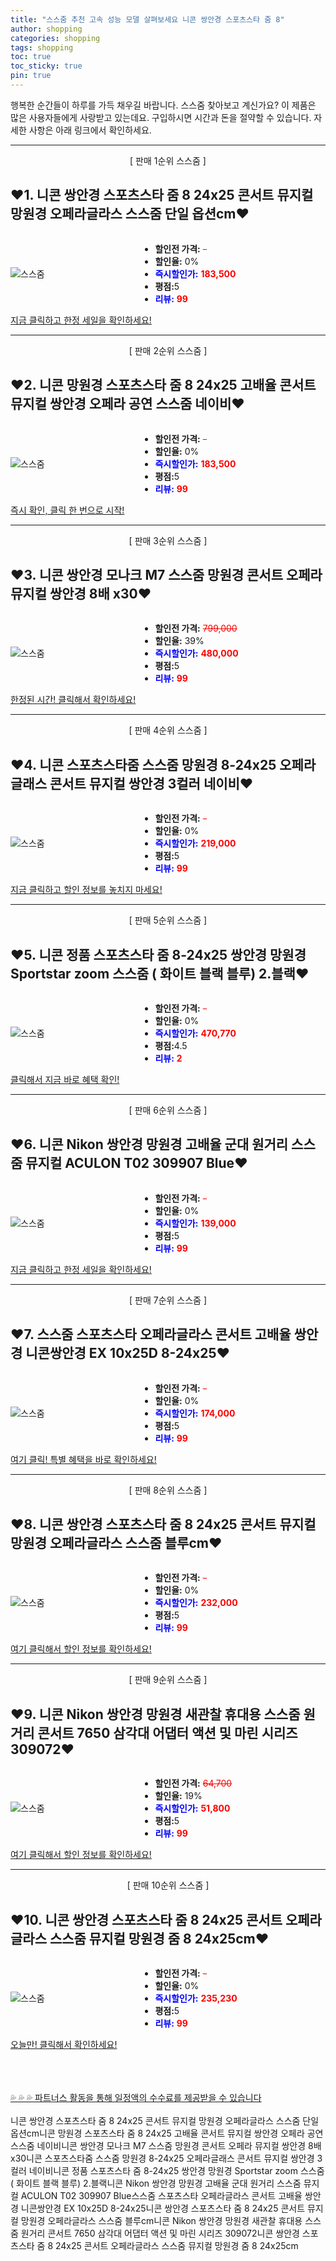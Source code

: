 ```yaml
---
title: "스스줌 추천 고속 성능 모델 살펴보세요 니콘 쌍안경 스포츠스타 줌 8"
author: shopping
categories: shopping
tags: shopping
toc: true
toc_sticky: true
pin: true
---
```

행복한 순간들이 하루를 가득 채우길 바랍니다. 스스줌 찾아보고 계신가요? 이 제품은 많은 사용자들에게 사랑받고 있는데요. 구입하시면 시간과 돈을 절약할 수 있습니다. 자세한 사항은 아래 링크에서 확인하세요.

---
<p class="toplist" style="margin: 0 auto; display: block; width: fit-content;">[ 판매 1순위 스스줌 ]</p>

<h2><strong>❤️1. 니콘 쌍안경 스포츠스타 줌 8 24x25 콘서트 뮤지컬 망원경 오페라글라스 스스줌 단일 옵션cm❤️</strong></h2>

<div style="display: flex; align-items: center;">
    <div style="flex: 0.4;">
        <img src="https://thumbnail7.coupangcdn.com/thumbnails/remote/230x230ex/image/vendor_inventory/d2c6/7f9434418a82ed592847af03deaea03464993110dfd516fb012e72d86ea5.jpg" alt="스스줌" style="max-width: 100%;">
    </div>
    <div style="flex: 0.6; margin-left: 10px;">
        <ul>
            <li><strong>할인전 가격:</strong> <del style="color: red;">-</del></li>
            <li><strong>할인율:</strong> 0%</li>
            <li><span style='color:blue'><strong>즉시할인가:</strong></span> <span style='color:red'><strong>183,500</strong></span></li>
            <li><strong>평점:</strong>5</li>
            <li><span style='color:blue'><strong>리뷰:</strong></span> <span style='color:red'><strong>99</strong></span></li>
        </ul>
    </div>
</div>
<div class="center">
    <a href="https://William4Davisa.github.io?lptag=AF9450613&subid=githubio&pageKey=7881379656&traceid=V0-153&itemId=21554818160&vendorItemId=90681302496" class="myButton">
        지금 클릭하고 한정 세일을 확인하세요!
    </a>
</div>


---
<p class="toplist" style="margin: 0 auto; display: block; width: fit-content;">[ 판매 2순위 스스줌 ]</p>

<h2><strong>❤️2. 니콘 망원경 스포츠스타 줌 8 24x25 고배율 콘서트 뮤지컬 쌍안경 오페라 공연 스스줌 네이비❤️</strong></h2>

<div style="display: flex; align-items: center;">
    <div style="flex: 0.4;">
        <img src="https://thumbnail10.coupangcdn.com/thumbnails/remote/230x230ex/image/vendor_inventory/3436/383db99e361f9a30617773b37f230255223eae431c964a0daa288015b4b9.jpg" alt="스스줌" style="max-width: 100%;">
    </div>
    <div style="flex: 0.6; margin-left: 10px;">
        <ul>
            <li><strong>할인전 가격:</strong> <del style="color: red;">-</del></li>
            <li><strong>할인율:</strong> 0%</li>
            <li><span style='color:blue'><strong>즉시할인가:</strong></span> <span style='color:red'><strong>183,500</strong></span></li>
            <li><strong>평점:</strong>5</li>
            <li><span style='color:blue'><strong>리뷰:</strong></span> <span style='color:red'><strong>99</strong></span></li>
        </ul>
    </div>
</div>
<div class="center">
    <a href="https://William4Davisa.github.io?lptag=AF9450613&subid=githubio&pageKey=8225758999&traceid=V0-153&itemId=23655959449&vendorItemId=90681302505" class="myButton">
        즉시 확인, 클릭 한 번으로 시작!
    </a>
</div>


---
<p class="toplist" style="margin: 0 auto; display: block; width: fit-content;">[ 판매 3순위 스스줌 ]</p>

<h2><strong>❤️3. 니콘 쌍안경 모나크 M7 스스줌 망원경 콘서트 오페라 뮤지컬 쌍안경 8배 x30❤️</strong></h2>

<div style="display: flex; align-items: center;">
    <div style="flex: 0.4;">
        <img src="https://thumbnail6.coupangcdn.com/thumbnails/remote/230x230ex/image/vendor_inventory/129e/89c8790b8023958260f4d2f0cbcc5ae76b06f6c64423dfe90f23b5670647.jpg" alt="스스줌" style="max-width: 100%;">
    </div>
    <div style="flex: 0.6; margin-left: 10px;">
        <ul>
            <li><strong>할인전 가격:</strong> <del style="color: red;">799,000</del></li>
            <li><strong>할인율:</strong> 39%</li>
            <li><span style='color:blue'><strong>즉시할인가:</strong></span> <span style='color:red'><strong>480,000</strong></span></li>
            <li><strong>평점:</strong>5</li>
            <li><span style='color:blue'><strong>리뷰:</strong></span> <span style='color:red'><strong>99</strong></span></li>
        </ul>
    </div>
</div>
<div class="center">
    <a href="https://William4Davisa.github.io?lptag=AF9450613&subid=githubio&pageKey=7542995539&traceid=V0-153&itemId=19833598038&vendorItemId=89467676897" class="myButton">
        한정된 시간! 클릭해서 확인하세요!
    </a>
</div>


---
<p class="toplist" style="margin: 0 auto; display: block; width: fit-content;">[ 판매 4순위 스스줌 ]</p>

<h2><strong>❤️4. 니콘 스포츠스타줌 스스줌 망원경 8-24x25 오페라글래스 콘서트 뮤지컬 쌍안경 3컬러 네이비❤️</strong></h2>

<div style="display: flex; align-items: center;">
    <div style="flex: 0.4;">
        <img src="https://thumbnail7.coupangcdn.com/thumbnails/remote/230x230ex/image/vendor_inventory/7ea3/3278a3ecccb4f11065e463a74ec3f4426ec45b85ba26cd4a038eb9a9f465.jpg" alt="스스줌" style="max-width: 100%;">
    </div>
    <div style="flex: 0.6; margin-left: 10px;">
        <ul>
            <li><strong>할인전 가격:</strong> <del style="color: red;">-</del></li>
            <li><strong>할인율:</strong> 0%</li>
            <li><span style='color:blue'><strong>즉시할인가:</strong></span> <span style='color:red'><strong>219,000</strong></span></li>
            <li><strong>평점:</strong>5</li>
            <li><span style='color:blue'><strong>리뷰:</strong></span> <span style='color:red'><strong>99</strong></span></li>
        </ul>
    </div>
</div>
<div class="center">
    <a href="https://William4Davisa.github.io?lptag=AF9450613&subid=githubio&pageKey=7095961065&traceid=V0-153&itemId=17697167772&vendorItemId=84862075073" class="myButton">
        지금 클릭하고 할인 정보를 놓치지 마세요!
    </a>
</div>


---
<p class="toplist" style="margin: 0 auto; display: block; width: fit-content;">[ 판매 5순위 스스줌 ]</p>

<h2><strong>❤️5. 니콘 정품 스포츠스타 줌 8-24x25 쌍안경 망원경 Sportstar zoom 스스줌 ( 화이트 블랙 블루) 2.블랙❤️</strong></h2>

<div style="display: flex; align-items: center;">
    <div style="flex: 0.4;">
        <img src="https://thumbnail10.coupangcdn.com/thumbnails/remote/230x230ex/image/vendor_inventory/c1f5/998d1c56bbfccb11eb0ebf11bb0bd0c3b0f6baf05d74bf739dcf0965a979.jpg" alt="스스줌" style="max-width: 100%;">
    </div>
    <div style="flex: 0.6; margin-left: 10px;">
        <ul>
            <li><strong>할인전 가격:</strong> <del style="color: red;">-</del></li>
            <li><strong>할인율:</strong> 0%</li>
            <li><span style='color:blue'><strong>즉시할인가:</strong></span> <span style='color:red'><strong>470,770</strong></span></li>
            <li><strong>평점:</strong>4.5</li>
            <li><span style='color:blue'><strong>리뷰:</strong></span> <span style='color:red'><strong>2</strong></span></li>
        </ul>
    </div>
</div>
<div class="center">
    <a href="https://William4Davisa.github.io?lptag=AF9450613&subid=githubio&pageKey=7594741511&traceid=V0-153&itemId=20076866638&vendorItemId=90390536298" class="myButton">
        클릭해서 지금 바로 혜택 확인!
    </a>
</div>


---
<p class="toplist" style="margin: 0 auto; display: block; width: fit-content;">[ 판매 6순위 스스줌 ]</p>

<h2><strong>❤️6. 니콘 Nikon 쌍안경 망원경 고배율 군대 원거리 스스줌 뮤지컬 ACULON T02 309907 Blue❤️</strong></h2>

<div style="display: flex; align-items: center;">
    <div style="flex: 0.4;">
        <img src="https://thumbnail8.coupangcdn.com/thumbnails/remote/230x230ex/image/vendor_inventory/8936/3bd086a63f35c09032edfd655824c96abf957a3af2049be5f893a34226fa.jpg" alt="스스줌" style="max-width: 100%;">
    </div>
    <div style="flex: 0.6; margin-left: 10px;">
        <ul>
            <li><strong>할인전 가격:</strong> <del style="color: red;">-</del></li>
            <li><strong>할인율:</strong> 0%</li>
            <li><span style='color:blue'><strong>즉시할인가:</strong></span> <span style='color:red'><strong>139,000</strong></span></li>
            <li><strong>평점:</strong>5</li>
            <li><span style='color:blue'><strong>리뷰:</strong></span> <span style='color:red'><strong>99</strong></span></li>
        </ul>
    </div>
</div>
<div class="center">
    <a href="https://William4Davisa.github.io?lptag=AF9450613&subid=githubio&pageKey=8147814828&traceid=V0-153&itemId=23172962936&vendorItemId=90397392857" class="myButton">
        지금 클릭하고 한정 세일을 확인하세요!
    </a>
</div>


---
<p class="toplist" style="margin: 0 auto; display: block; width: fit-content;">[ 판매 7순위 스스줌 ]</p>

<h2><strong>❤️7. 스스줌 스포츠스타 오페라글라스 콘서트 고배율 쌍안경 니콘쌍안경 EX 10x25D 8-24x25❤️</strong></h2>

<div style="display: flex; align-items: center;">
    <div style="flex: 0.4;">
        <img src="https://thumbnail8.coupangcdn.com/thumbnails/remote/230x230ex/image/vendor_inventory/b603/1b0d1ea3de675764a374fbd33d667869c4bb5788d613c00d40030ff89136.jpg" alt="스스줌" style="max-width: 100%;">
    </div>
    <div style="flex: 0.6; margin-left: 10px;">
        <ul>
            <li><strong>할인전 가격:</strong> <del style="color: red;">-</del></li>
            <li><strong>할인율:</strong> 0%</li>
            <li><span style='color:blue'><strong>즉시할인가:</strong></span> <span style='color:red'><strong>174,000</strong></span></li>
            <li><strong>평점:</strong>5</li>
            <li><span style='color:blue'><strong>리뷰:</strong></span> <span style='color:red'><strong>99</strong></span></li>
        </ul>
    </div>
</div>
<div class="center">
    <a href="https://William4Davisa.github.io?lptag=AF9450613&subid=githubio&pageKey=7202321085&traceid=V0-153&itemId=18208282394&vendorItemId=85356486376" class="myButton">
        여기 클릭! 특별 혜택을 바로 확인하세요!
    </a>
</div>


---
<p class="toplist" style="margin: 0 auto; display: block; width: fit-content;">[ 판매 8순위 스스줌 ]</p>

<h2><strong>❤️8. 니콘 쌍안경 스포츠스타 줌 8 24x25 콘서트 뮤지컬 망원경 오페라글라스 스스줌 블루cm❤️</strong></h2>

<div style="display: flex; align-items: center;">
    <div style="flex: 0.4;">
        <img src="https://thumbnail10.coupangcdn.com/thumbnails/remote/230x230ex/image/vendor_inventory/841d/caef99d5901865519d65d198930703020d3738e21f6101add1615547feda.jpg" alt="스스줌" style="max-width: 100%;">
    </div>
    <div style="flex: 0.6; margin-left: 10px;">
        <ul>
            <li><strong>할인전 가격:</strong> <del style="color: red;">-</del></li>
            <li><strong>할인율:</strong> 0%</li>
            <li><span style='color:blue'><strong>즉시할인가:</strong></span> <span style='color:red'><strong>232,000</strong></span></li>
            <li><strong>평점:</strong>5</li>
            <li><span style='color:blue'><strong>리뷰:</strong></span> <span style='color:red'><strong>99</strong></span></li>
        </ul>
    </div>
</div>
<div class="center">
    <a href="https://William4Davisa.github.io?lptag=AF9450613&subid=githubio&pageKey=8011882152&traceid=V0-153&itemId=22353720453&vendorItemId=89398798041" class="myButton">
        여기 클릭해서 할인 정보를 확인하세요!
    </a>
</div>


---
<p class="toplist" style="margin: 0 auto; display: block; width: fit-content;">[ 판매 9순위 스스줌 ]</p>

<h2><strong>❤️9. 니콘 Nikon 쌍안경 망원경 새관찰 휴대용 스스줌 원거리 콘서트 7650 삼각대 어댑터 액션 및 마린 시리즈 309072❤️</strong></h2>

<div style="display: flex; align-items: center;">
    <div style="flex: 0.4;">
        <img src="https://thumbnail9.coupangcdn.com/thumbnails/remote/230x230ex/image/vendor_inventory/95fc/7e9db44e01cfaf59d97ba7521965025a3a3dbd35df63dc3675ccb30e98c4.jpg" alt="스스줌" style="max-width: 100%;">
    </div>
    <div style="flex: 0.6; margin-left: 10px;">
        <ul>
            <li><strong>할인전 가격:</strong> <del style="color: red;">64,700</del></li>
            <li><strong>할인율:</strong> 19%</li>
            <li><span style='color:blue'><strong>즉시할인가:</strong></span> <span style='color:red'><strong>51,800</strong></span></li>
            <li><strong>평점:</strong>5</li>
            <li><span style='color:blue'><strong>리뷰:</strong></span> <span style='color:red'><strong>99</strong></span></li>
        </ul>
    </div>
</div>
<div class="center">
    <a href="https://William4Davisa.github.io?lptag=AF9450613&subid=githubio&pageKey=7566152496&traceid=V0-153&itemId=19944051862&vendorItemId=90311196806" class="myButton">
        여기 클릭해서 할인 정보를 확인하세요!
    </a>
</div>


---
<p class="toplist" style="margin: 0 auto; display: block; width: fit-content;">[ 판매 10순위 스스줌 ]</p>

<h2><strong>❤️10. 니콘 쌍안경 스포츠스타 줌 8 24x25 콘서트 오페라글라스 스스줌 뮤지컬 망원경 줌 8 24x25cm❤️</strong></h2>

<div style="display: flex; align-items: center;">
    <div style="flex: 0.4;">
        <img src="https://thumbnail10.coupangcdn.com/thumbnails/remote/230x230ex/image/vendor_inventory/2169/e339b9e56d5f65a3627f9653d3e1cbe8c3f4911b9edfbe1ad9a97238b485.jpg" alt="스스줌" style="max-width: 100%;">
    </div>
    <div style="flex: 0.6; margin-left: 10px;">
        <ul>
            <li><strong>할인전 가격:</strong> <del style="color: red;">-</del></li>
            <li><strong>할인율:</strong> 0%</li>
            <li><span style='color:blue'><strong>즉시할인가:</strong></span> <span style='color:red'><strong>235,230</strong></span></li>
            <li><strong>평점:</strong>5</li>
            <li><span style='color:blue'><strong>리뷰:</strong></span> <span style='color:red'><strong>99</strong></span></li>
        </ul>
    </div>
</div>
<div class="center">
    <a href="https://William4Davisa.github.io?lptag=AF9450613&subid=githubio&pageKey=8013971632&traceid=V0-153&itemId=22367778373&vendorItemId=90132597115" class="myButton">
        오늘만! 클릭해서 확인하세요!
    </a>
</div>

<br><br><br>[💦 💦 💦 파트너스 활동을 통해 일정액의 수수료를 제공받을 수 있습니다](https://link.coupang.com/a/bcpT2c)<br><br>니콘 쌍안경 스포츠스타 줌 8 24x25 콘서트 뮤지컬 망원경 오페라글라스 스스줌 단일 옵션cm니콘 망원경 스포츠스타 줌 8 24x25 고배율 콘서트 뮤지컬 쌍안경 오페라 공연 스스줌 네이비니콘 쌍안경 모나크 M7 스스줌 망원경 콘서트 오페라 뮤지컬 쌍안경 8배 x30니콘 스포츠스타줌 스스줌 망원경 8-24x25 오페라글래스 콘서트 뮤지컬 쌍안경 3컬러 네이비니콘 정품 스포츠스타 줌 8-24x25 쌍안경 망원경 Sportstar zoom 스스줌 ( 화이트 블랙 블루) 2.블랙니콘 Nikon 쌍안경 망원경 고배율 군대 원거리 스스줌 뮤지컬 ACULON T02 309907 Blue스스줌 스포츠스타 오페라글라스 콘서트 고배율 쌍안경 니콘쌍안경 EX 10x25D 8-24x25니콘 쌍안경 스포츠스타 줌 8 24x25 콘서트 뮤지컬 망원경 오페라글라스 스스줌 블루cm니콘 Nikon 쌍안경 망원경 새관찰 휴대용 스스줌 원거리 콘서트 7650 삼각대 어댑터 액션 및 마린 시리즈 309072니콘 쌍안경 스포츠스타 줌 8 24x25 콘서트 오페라글라스 스스줌 뮤지컬 망원경 줌 8 24x25cm